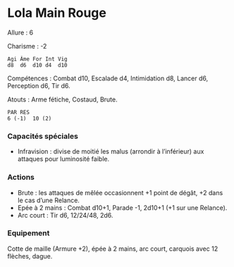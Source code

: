 # Lola Main Rouge

Allure : 6

Charisme : -2

	Agi	Âme	For	Int	Vig
	d8	d6	d10	d4	d10

Compétences : Combat d10, Escalade d4, Intimidation d8, Lancer d6, Perception d6, Tir d6.

Atouts : Arme fétiche, Costaud, Brute.

	PAR	RES
	6 (-1)	10 (2)

### Capacités spéciales
- Infravision : divise de moitié les malus (arrondir à l’inférieur) aux attaques pour luminosité faible.

### Actions
- Brute : les attaques de mêlée occasionnent +1 point de dégât, +2 dans le cas d’une Relance.
- Epée à 2 mains : Combat d10+1, Parade -1, 2d10+1 (+1 sur une Relance).
- Arc court : Tir d6, 12/24/48, 2d6.

### Equipement
Cotte de maille (Armure +2), épée à 2 mains, arc court, carquois avec 12 flèches, dague.
